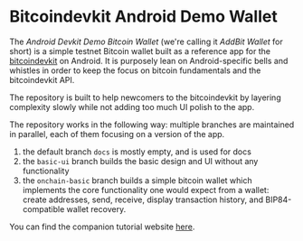 # Bitcoindevkit Android Demo Wallet

The _Android Devkit Demo Bitcoin Wallet_ (we're calling it _AddBit Wallet_ for short) is a simple testnet Bitcoin wallet built as a reference app for the [bitcoindevkit](https://github.com/bitcoindevkit) on Android. It is purposely lean on Android-specific bells and whistles in order to keep the focus on bitcoin fundamentals and the bitcoindevkit API.

The repository is built to help newcomers to the bitcoindevkit by layering complexity slowly while not adding too much UI polish to the app.

The repository works in the following way: multiple branches are maintained in parallel, each of them focusing on a version of the app.
1. the default branch `docs` is mostly empty, and is used for docs
2. the `basic-ui` branch builds the basic design and UI without any functionality
3. the `onchain-basic` branch builds a simple bitcoin wallet which implements the core functionality one would expect from a wallet: create addresses, send, receive, display transaction history, and BIP84-compatible wallet recovery.

You can find the companion tutorial website [here](https://thunderbiscuit.github.io/bitcoindevkit-android-sample-app/).
